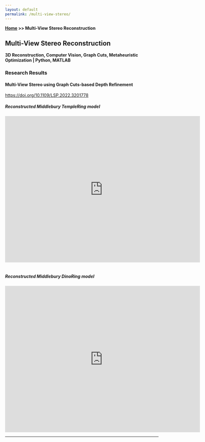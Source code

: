 ```yaml
---
layout: default
permalink: /multi-view-stereo/
---
```


**[Home](/) >> Multi-View Stereo Reconstruction**

## Multi-View Stereo Reconstruction

**3D Reconstruction, Computer Vision, Graph Cuts, Metaheuristic Optimization \| Python, MATLAB**

### Research Results

#### Multi-View Stereo using Graph Cuts-based Depth Refinement

<a href="https://doi.org/10.1109/LSP.2022.3201778" target="_blank" rel="noopener noreferrer">https://doi.org/10.1109/LSP.2022.3201778</a>

##### Reconstructed _Middlebury TempleRing_ model

<div class="sketchfab-embed-wrapper"> <iframe title="Middlebury TempleRing (IEEE SPL-2022)" frameborder="0" allowfullscreen mozallowfullscreen="true" webkitallowfullscreen="true" allow="autoplay; fullscreen; xr-spatial-tracking" xr-spatial-tracking execution-while-out-of-viewport execution-while-not-rendered web-share width="640" height="480" src="https://sketchfab.com/models/ed66481b8f3f4b2d8ca991731ac3e4bb/embed?autospin=1&dnt=1"> </iframe> </div>

<br>

##### Reconstructed _Middlebury DinoRing_ model

<div class="sketchfab-embed-wrapper"> <iframe title="Middlebury DinoRing (IEEE SPL-2022)" frameborder="0" allowfullscreen mozallowfullscreen="true" webkitallowfullscreen="true" allow="autoplay; fullscreen; xr-spatial-tracking" xr-spatial-tracking execution-while-out-of-viewport execution-while-not-rendered web-share width="640" height="480" src="https://sketchfab.com/models/7fc184241cd14a46bfd9a9d4464827f0/embed?autospin=1&dnt=1"> </iframe> </div>

<hr>
